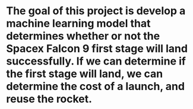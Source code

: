 # The goal of this project is develop a machine learning model that determines whether or not the Spacex Falcon 9 first stage will land successfully. If we can determine if the first stage will land, we can determine the cost of a launch, and reuse the rocket. 
